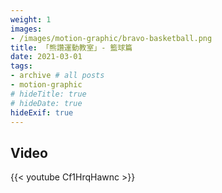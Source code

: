 ```yaml
---
weight: 1
images:
- /images/motion-graphic/bravo-basketball.png
title: 「熊讚運動教室」- 籃球篇
date: 2021-03-01
tags:
- archive # all posts
- motion-graphic
# hideTitle: true
# hideDate: true
hideExif: true
---
```


## Video

{{< youtube Cf1HrqHawnc >}}
